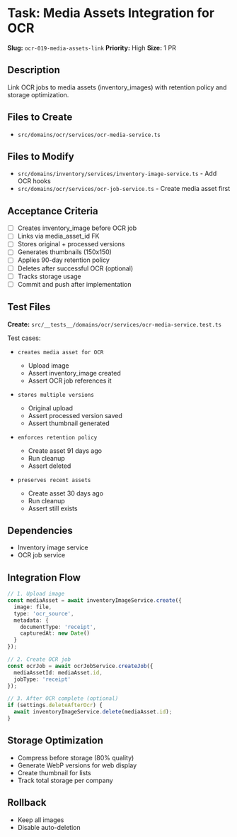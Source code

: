 # Task: Media Assets Integration for OCR

**Slug:** `ocr-019-media-assets-link`
**Priority:** High
**Size:** 1 PR

## Description
Link OCR jobs to media assets (inventory_images) with retention policy and storage optimization.

## Files to Create
- `src/domains/ocr/services/ocr-media-service.ts`

## Files to Modify
- `src/domains/inventory/services/inventory-image-service.ts` - Add OCR hooks
- `src/domains/ocr/services/ocr-job-service.ts` - Create media asset first

## Acceptance Criteria
- [ ] Creates inventory_image before OCR job
- [ ] Links via media_asset_id FK
- [ ] Stores original + processed versions
- [ ] Generates thumbnails (150x150)
- [ ] Applies 90-day retention policy
- [ ] Deletes after successful OCR (optional)
- [ ] Tracks storage usage
- [ ] Commit and push after implementation

## Test Files
**Create:** `src/__tests__/domains/ocr/services/ocr-media-service.test.ts`

Test cases:
- `creates media asset for OCR`
  - Upload image
  - Assert inventory_image created
  - Assert OCR job references it
  
- `stores multiple versions`
  - Original upload
  - Assert processed version saved
  - Assert thumbnail generated
  
- `enforces retention policy`
  - Create asset 91 days ago
  - Run cleanup
  - Assert deleted
  
- `preserves recent assets`
  - Create asset 30 days ago
  - Run cleanup
  - Assert still exists

## Dependencies
- Inventory image service
- OCR job service

## Integration Flow
```typescript
// 1. Upload image
const mediaAsset = await inventoryImageService.create({
  image: file,
  type: 'ocr_source',
  metadata: { 
    documentType: 'receipt',
    capturedAt: new Date()
  }
});

// 2. Create OCR job
const ocrJob = await ocrJobService.createJob({
  mediaAssetId: mediaAsset.id,
  jobType: 'receipt'
});

// 3. After OCR complete (optional)
if (settings.deleteAfterOcr) {
  await inventoryImageService.delete(mediaAsset.id);
}
```

## Storage Optimization
- Compress before storage (80% quality)
- Generate WebP versions for web display
- Create thumbnail for lists
- Track total storage per company

## Rollback
- Keep all images
- Disable auto-deletion